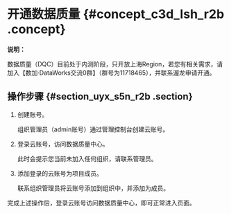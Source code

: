 # 开通数据质量 {#concept_c3d_lsh_r2b .concept}

**说明：** 

数据质量（DQC）目前处于内测阶段，只开放上海Region，若您有相关需求，请加入【数加·DataWorks交流0群】（群号为11718465），并联系渥龙申请开通。

## 操作步骤 {#section_uyx_s5n_r2b .section}

1.  创建账号。

    组织管理员（admin账号）通过管理控制台创建云账号。

2.  登录云账号，访问数据质量中心。

    此时会提示您当前未加入任何组织，请联系管理员。

3.  添加登录的云账号为项目成员。

    联系组织管理员将云账号添加到组织中，并添加为成员。


完成上述操作后，登录云账号访问数据质量中心，即可正常进入页面。


